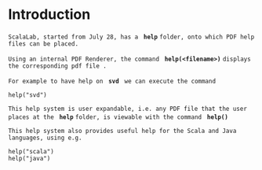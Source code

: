 # Introduction #

`ScalaLab, started from July 28, has a ` **`help`** `folder, onto which PDF help files can be placed. `

`Using an internal PDF Renderer, the command ` **`help(<filename>)`** ` displays the corresponding pdf file . `

`For example to have help on ` **`svd`** ` we can execute the command`

```
help("svd")
```

`This help system is user expandable, i.e. any PDF file that the user places at the ` **`help`** `folder, is viewable with the command ` **`help()`**

`This help system also provides useful help for the Scala and Java languages, using e.g. `

```
help("scala")
help("java")
```